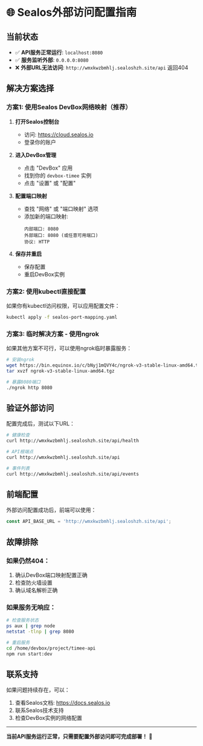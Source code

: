 # 🌐 Sealos外部访问配置指南

## 当前状态
- ✅ **API服务正常运行**: `localhost:8080`
- ✅ **服务监听外部**: `0.0.0.0:8080`
- ❌ **外部URL无法访问**: `http://wmxkwzbmhlj.sealoshzh.site/api` 返回404

## 解决方案选择

### 方案1: 使用Sealos DevBox网络映射（推荐）

1. **打开Sealos控制台**
   - 访问: https://cloud.sealos.io
   - 登录你的账户

2. **进入DevBox管理**
   - 点击 "DevBox" 应用
   - 找到你的 `devbox-timee` 实例
   - 点击 "设置" 或 "配置"

3. **配置端口映射**
   - 查找 "网络" 或 "端口映射" 选项
   - 添加新的端口映射:
     ```
     内部端口: 8080
     外部端口: 8080 (或任意可用端口)
     协议: HTTP
     ```

4. **保存并重启**
   - 保存配置
   - 重启DevBox实例

### 方案2: 使用kubectl直接配置

如果你有kubectl访问权限，可以应用配置文件：

```bash
kubectl apply -f sealos-port-mapping.yaml
```

### 方案3: 临时解决方案 - 使用ngrok

如果其他方案不可行，可以使用ngrok临时暴露服务：

```bash
# 安装ngrok
wget https://bin.equinox.io/c/bNyj1mQVY4c/ngrok-v3-stable-linux-amd64.tgz
tar xvzf ngrok-v3-stable-linux-amd64.tgz

# 暴露8080端口
./ngrok http 8080
```

## 验证外部访问

配置完成后，测试以下URL：

```bash
# 健康检查
curl http://wmxkwzbmhlj.sealoshzh.site/api/health

# API根端点  
curl http://wmxkwzbmhlj.sealoshzh.site/api

# 事件列表
curl http://wmxkwzbmhlj.sealoshzh.site/api/events
```

## 前端配置

外部访问配置成功后，前端可以使用：

```typescript
const API_BASE_URL = 'http://wmxkwzbmhlj.sealoshzh.site/api';
```

## 故障排除

### 如果仍然404：
1. 确认DevBox端口映射配置正确
2. 检查防火墙设置
3. 确认域名解析正确

### 如果服务无响应：
```bash
# 检查服务状态
ps aux | grep node
netstat -tlnp | grep 8080

# 重启服务
cd /home/devbox/project/timee-api
npm run start:dev
```

## 联系支持

如果问题持续存在，可以：
1. 查看Sealos文档: https://docs.sealos.io
2. 联系Sealos技术支持
3. 检查DevBox实例的网络配置

---

**当前API服务运行正常，只需要配置外部访问即可完成部署！** 🚀 